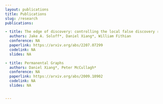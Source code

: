 ```yaml
---
layout: publications
title: Publications
slug: /research
publications:

- title: The edge of discovery: controlling the local false discovery rate at the margin
  authors: Jake A. Soloff*, Daniel Xiang*, William Fithian
  conference: NA
  paperlink: https://arxiv.org/abs/2207.07299
  codelink: NA
  slides: NA

- title: Permanental Graphs
  authors: Daniel Xiang*, Peter McCullagh*
  conference: NA
  paperlink: https://arxiv.org/abs/2009.10902
  codelink: NA
  slides: NA


---
```


